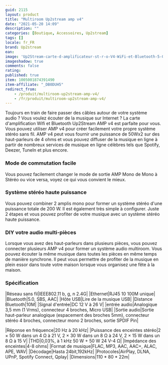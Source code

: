 ```yaml
---
guid: 2115
layout: product 
title: "Multiroom Up2stream amp v4"
date: "2021-05-20 14:09"
description: ""
categories: [Boutique, Accessoires, Up2stream]
tags: []
locale: fr_FR
brand: Up2stream
ean: 
image: 'Up2Stream-carte-d-amplificateur-st-r-o-V4-WiFi-et-Bluetooth-5-0-50W-x-2.jpg'
imageshadow: true
comments: false
rating:  
published: true
item: 1005001874391490
item-affiliate: "_DB0DUH5"
redirect_from: 
    - /produit/multiroom-up2stream-amp-v4/
    - /fr/produit/multiroom-up2stream-amp-v4/
---
```


Toujours en train de faire passer des câbles autour de votre système audio ? Vous voulez écouter de la musique sur Internet ? La carte d'amplification Wifi et Bluetooth Up2Stream AMP v4 est parfaite pour vous. Vous pouvez utiliser AMP v4 pour créer facilement votre propre système stéréo sans fil. AMP v4 peut vous fournir une puissance de 50Wx2 sur des haut-parleurs de 4 ohms et vous pouvez diffuser de la musique en ligne à partir de nombreux services de musique en ligne célèbres tels que Spotify, Deezer, TuneIn et plus encore.

### Mode de commutation facile

Vous pouvez facilement changer le mode de sortie AMP Mono de Mono à Stéréo ou vice versa, voyez ce qui vous convient le mieux.

### Système stéréo haute puissance

Vous pouvez combiner 2 amplis mono pour former un système stéréo d'une puissance totale de 200 W. Il est également très simple à configurer. Juste 2 étapes et vous pouvez profiter de votre musique avec un système stéréo haute puissance.

### DIY votre audio multi-pièces

Lorsque vous avez des haut-parleurs dans plusieurs pièces, vous pouvez connecter plusieurs AMP v4 pour former un système audio multiroom. Vous pouvez écouter la même musique dans toutes les pièces en même temps de manière synchrone. Il peut vous permettre de profiter de la musique en plein essor dans toute votre maison lorsque vous organisez une fête à la maison.

### Spécification

|Réseau sans fil|IEEE802.11 b, g, n 2.4G|
|Ethernet|RJ45 10 100M unique|
|Bluetooth|5.0, SBS, AAC|
|Hôte USB|Lire de la musique USB|
|Distance Bluetooth|10M|
|Signal d'entrée|DC 12 V à 26 V|
|entrée audio|Analogique 3,5 mm (1 Vrms), connecteur 4 broches, Micro USB|
|Sortie audio|Sortie haut-parleur analogique (espacement des broches 5mm), connecteur stéréo 4 broches, connecteur mono 2 broches, sortie SPDIF Pin|

|Réponse en fréquence|20 Hz à 20 kHz|
|Puissance des enceintes stéréo|2 × 50 W dans un 4 Ω à 21 V, 2 × 30 W dans un 8 Ω à 24 V, 2 × 15 W dans un 8 Ω à 15 V|
|THD|0,03%, à 1 kHz 50 W + 50 W 24 V-4 Ω|
|Impédance des enceintes|4-8 ohms|
|Format de musique|FLAC, MP3, AAC, AAC+, ALAC, APE, WAV|
|Décodage|Hasta 24bit,192kHz|
|Protocoles|AirPlay, DLNA, UPnP, Spotify Connect, Qplay|
|Dimensions|110 * 80 * 22m|